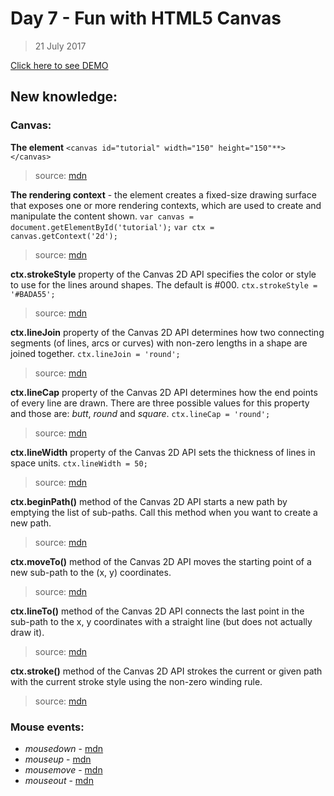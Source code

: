 # Day 7 - Fun with HTML5 Canvas
> 21 July 2017

[Click here to see DEMO](https://noeemi.github.io/JavaScript30/Day08-HTML5Canvas/)

## New  knowledge:
### Canvas:
**The <canvas> element**
`<canvas id="tutorial" width="150" height="150"**></canvas>`
> source: [mdn](https://developer.mozilla.org/en-US/docs/Web/API/Canvas_API/Tutorial/Basic_usage)

**The rendering context** - the <canvas> element creates a fixed-size drawing surface that exposes one or more rendering contexts, which are used to create and manipulate the content shown.
`var canvas = document.getElementById('tutorial');`
`var ctx = canvas.getContext('2d');`
> source: [mdn](https://developer.mozilla.org/en-US/docs/Web/API/Canvas_API/Tutorial/Basic_usage)

**ctx.strokeStyle** property of the Canvas 2D API specifies the color or style to use for the lines around shapes. The default is #000.
`ctx.strokeStyle = '#BADA55';`
> source: [mdn](https://developer.mozilla.org/en-US/docs/Web/API/CanvasRenderingContext2D/strokeStyle)

**ctx.lineJoin** property of the Canvas 2D API determines how two connecting segments (of lines, arcs or curves) with non-zero lengths in a shape are joined together.
`ctx.lineJoin = 'round';`
> source: [mdn](https://developer.mozilla.org/en-US/docs/Web/API/CanvasRenderingContext2D/lineJoin)

**ctx.lineCap** property of the Canvas 2D API determines how the end points of every line are drawn. There are three possible values for this property and those are: *butt*, *round* and *square*.
`ctx.lineCap = 'round';`
> source: [mdn](https://developer.mozilla.org/en-US/docs/Web/API/CanvasRenderingContext2D/lineCap)

**ctx.lineWidth** property of the Canvas 2D API sets the thickness of lines in space units.
`ctx.lineWidth = 50;`
> source: [mdn](https://developer.mozilla.org/en-US/docs/Web/API/CanvasRenderingContext2D/lineWidth)

**ctx.beginPath()** method of the Canvas 2D API starts a new path by emptying the list of sub-paths. Call this method when you want to create a new path.
> source: [mdn](https://developer.mozilla.org/en-US/docs/Web/API/CanvasRenderingContext2D/beginPath)

**ctx.moveTo()** method of the Canvas 2D API moves the starting point of a new sub-path to the (x, y) coordinates.
> source: [mdn](https://developer.mozilla.org/en-US/docs/Web/API/CanvasRenderingContext2D/moveTo)

**ctx.lineTo()** method of the Canvas 2D API connects the last point in the sub-path to the x, y coordinates with a straight line (but does not actually draw it).
> source: [mdn](https://developer.mozilla.org/en-US/docs/Web/API/CanvasRenderingContext2D/lineTo)

**ctx.stroke()** method of the Canvas 2D API strokes the current or given path with the current stroke style using the non-zero winding rule.
> source: [mdn](https://developer.mozilla.org/en-US/docs/Web/API/CanvasRenderingContext2D/stroke)

### Mouse events:
* *mousedown* - [mdn](https://developer.mozilla.org/en-US/docs/Web/Events/mousedown)
* *mouseup* - [mdn](https://developer.mozilla.org/en-US/docs/Web/Events/mouseup)
* *mousemove* - [mdn](https://developer.mozilla.org/en-US/docs/Web/Events/mousemove)
* *mouseout* - [mdn](https://developer.mozilla.org/en-US/docs/Web/Events/mouseout)
